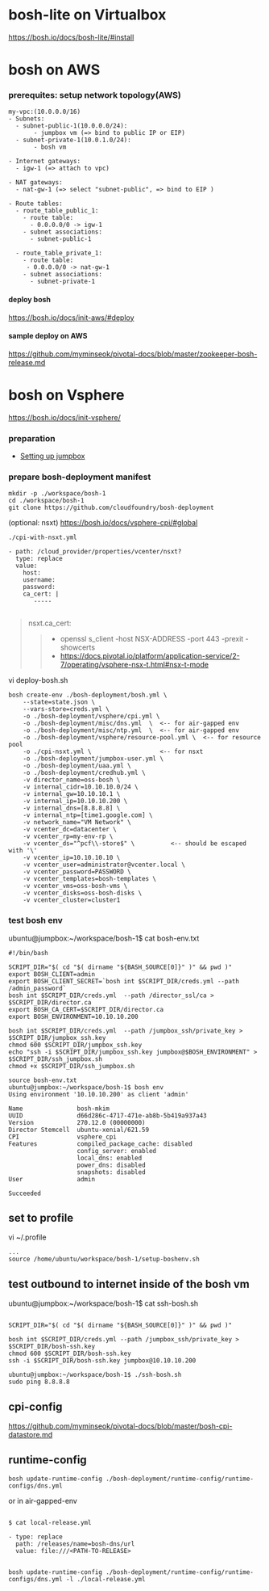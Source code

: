 
# bosh-lite on Virtualbox
https://bosh.io/docs/bosh-lite/#install


# bosh on AWS
### prerequites: setup network topology(AWS)
```
my-vpc:(10.0.0.0/16)
- Subnets:
  - subnet-public-1(10.0.0.0/24):
       - jumpbox vm (=> bind to public IP or EIP)
  - subnet-private-1(10.0.1.0/24):
       - bosh vm
   
- Internet gateways: 
  - igw-1 (=> attach to vpc)
    
- NAT gateways:
  - nat-gw-1 (=> select "subnet-public", => bind to EIP )

- Route tables:     
  - route_table_public_1:
    - route table:
      - 0.0.0.0/0 -> igw-1
    - subnet associations:
      - subnet-public-1
      
  - route_table_private_1:
    - route table:
     - 0.0.0.0/0 -> nat-gw-1
    - subnet associations:
      - subnet-private-1

```
#### deploy bosh 
https://bosh.io/docs/init-aws/#deploy

#### sample deploy on AWS
https://github.com/myminseok/pivotal-docs/blob/master/zookeeper-bosh-release.md

# bosh on Vsphere

https://bosh.io/docs/init-vsphere/

### preparation
- [Setting up jumpbox](setup-bbl-sandbox.md)

### prepare bosh-deployment manifest
```
mkdir -p ./workspace/bosh-1
cd ./workspace/bosh-1
git clone https://github.com/cloudfoundry/bosh-deployment
```
(optional: nsxt) https://bosh.io/docs/vsphere-cpi/#global
```
./cpi-with-nsxt.yml

- path: /cloud_provider/properties/vcenter/nsxt?
  type: replace
  value:
    host:
    username:
    password:
    ca_cert: |                                     
       ----- 
         
```
> nsxt.ca_cert:  
>> - openssl s_client -host NSX-ADDRESS -port 443 -prexit -showcerts
>> - https://docs.pivotal.io/platform/application-service/2-7/operating/vsphere-nsx-t.html#nsx-t-mode


vi deploy-bosh.sh
```
bosh create-env ./bosh-deployment/bosh.yml \
    --state=state.json \
    --vars-store=creds.yml \
    -o ./bosh-deployment/vsphere/cpi.yml \
    -o ./bosh-deployment/misc/dns.yml  \  <-- for air-gapped env
    -o ./bosh-deployment/misc/ntp.yml  \  <-- for air-gapped env
    -o ./bosh-deployment/vsphere/resource-pool.yml \  <-- for resource pool
    -o ./cpi-nsxt.yml \                   <-- for nsxt
    -o ./bosh-deployment/jumpbox-user.yml \
    -o ./bosh-deployment/uaa.yml \
    -o ./bosh-deployment/credhub.yml \
    -v director_name=oss-bosh \
    -v internal_cidr=10.10.10.0/24 \
    -v internal_gw=10.10.10.1 \
    -v internal_ip=10.10.10.200 \
    -v internal_dns=[8.8.8.8] \
    -v internal_ntp=[time1.google.com] \
    -v network_name="VM Network" \
    -v vcenter_dc=datacenter \
    -v vcenter_rp=my-env-rp \
    -v vcenter_ds="^pcf\\-store$" \          <-- should be escaped with '\'
    -v vcenter_ip=10.10.10.10 \
    -v vcenter_user=administrator@vcenter.local \
    -v vcenter_password=PASSWORD \
    -v vcenter_templates=bosh-templates \
    -v vcenter_vms=oss-bosh-vms \
    -v vcenter_disks=oss-bosh-disks \
    -v vcenter_cluster=cluster1
```

### test bosh env
ubuntu@jumpbox:~/workspace/bosh-1$ cat bosh-env.txt
```
#!/bin/bash

SCRIPT_DIR="$( cd "$( dirname "${BASH_SOURCE[0]}" )" && pwd )"
export BOSH_CLIENT=admin
export BOSH_CLIENT_SECRET=`bosh int $SCRIPT_DIR/creds.yml --path /admin_password`
bosh int $SCRIPT_DIR/creds.yml  --path /director_ssl/ca > $SCRIPT_DIR/director.ca
export BOSH_CA_CERT=$SCRIPT_DIR/director.ca
export BOSH_ENVIRONMENT=10.10.10.200

bosh int $SCRIPT_DIR/creds.yml  --path /jumpbox_ssh/private_key > $SCRIPT_DIR/jumpbox_ssh.key
chmod 600 $SCRIPT_DIR/jumpbox_ssh.key
echo "ssh -i $SCRIPT_DIR/jumpbox_ssh.key jumpbox@$BOSH_ENVIRONMENT" > $SCRIPT_DIR/ssh_jumpbox.sh
chmod +x $SCRIPT_DIR/ssh_jumpbox.sh

```

```
source bosh-env.txt
ubuntu@jumpbox:~/workspace/bosh-1$ bosh env
Using environment '10.10.10.200' as client 'admin'

Name               bosh-mkim
UUID               d66d286c-4717-471e-ab8b-5b419a937a43
Version            270.12.0 (00000000)
Director Stemcell  ubuntu-xenial/621.59
CPI                vsphere_cpi
Features           compiled_package_cache: disabled
                   config_server: enabled
                   local_dns: enabled
                   power_dns: disabled
                   snapshots: disabled
User               admin

Succeeded
```


## set to profile
vi ~/.profile
```
...
source /home/ubuntu/workspace/bosh-1/setup-boshenv.sh
```


## test outbound to internet inside of the bosh vm
ubuntu@jumpbox:~/workspace/bosh-1$ cat ssh-bosh.sh
```

SCRIPT_DIR="$( cd "$( dirname "${BASH_SOURCE[0]}" )" && pwd )"

bosh int $SCRIPT_DIR/creds.yml --path /jumpbox_ssh/private_key > $SCRIPT_DIR/bosh-ssh.key
chmod 600 $SCRIPT_DIR/bosh-ssh.key
ssh -i $SCRIPT_DIR/bosh-ssh.key jumpbox@10.10.10.200
```

```
ubuntu@jumpbox:~/workspace/bosh-1$ ./ssh-bosh.sh
sudo ping 8.8.8.8
```


## cpi-config

https://github.com/myminseok/pivotal-docs/blob/master/bosh-cpi-datastore.md

## runtime-config

```
bosh update-runtime-config ./bosh-deployment/runtime-config/runtime-configs/dns.yml
```
or in air-gapped-env
```

$ cat local-release.yml

- type: replace
  path: /releases/name=bosh-dns/url
  value: file:///<PATH-TO-RELEASE>

  
bosh update-runtime-config ./bosh-deployment/runtime-config/runtime-configs/dns.yml -l ./local-release.yml

```




